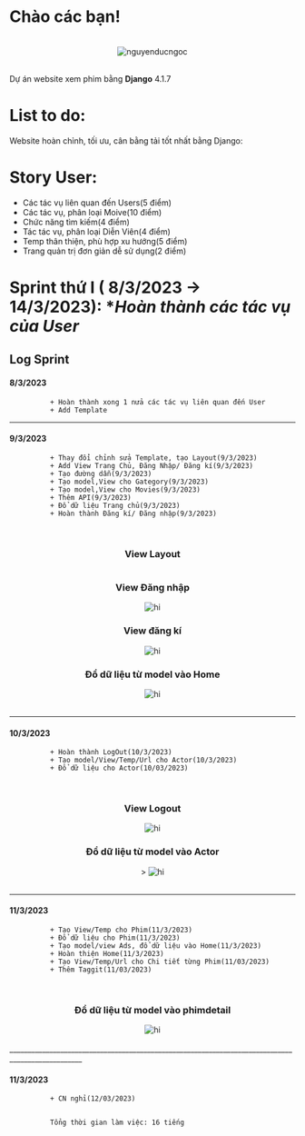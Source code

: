 # Chào các bạn!
<br/>
<div align="center">
<img src="https://github.com/nguyenducngoc/Phim/blob/main/flyers/django-logo-positive.png" alt="nguyenducngoc" />
</div>
<br/>

Dự án website xem phim bằng **Django** 4.1.7 

# List to do:
Website hoàn chỉnh, tối ưu, cân bằng tải tốt nhất bằng Django:


# Story User:

+ Các tác vụ liên quan đến Users(5 điểm)
+ Các tác vụ, phân loại Moive(10 điểm)
+ Chức năng tìm kiếm(4 điểm)
+ Tác tác vụ, phân loại Diễn Viên(4 điểm)
+ Temp thân thiện, phù hợp xu hướng(5 điểm)
+ Trang quản trị đơn giản dễ sử dụng(2 điểm)



# Sprint thứ I ( 8/3/2023 -> 14/3/2023): **Hoàn thành các tác vụ của User*

## Log Sprint


#### 8/3/2023

              + Hoàn thành xong 1 nửa các tác vụ liên quan đến User
              + Add Template

____
#### 9/3/2023

              + Thay đổi chỉnh sửa Template, tạo Layout(9/3/2023)
              + Add View Trang Chủ, Đăng Nhập/ Đăng kí(9/3/2023)
              + Tạo đường dẫn(9/3/2023)
              + Tạo model,View cho Gategory(9/3/2023)
              + Tạo model,View cho Movies(9/3/2023)
              + Thêm API(9/3/2023)
              + Đổ dữ liệu Trang chủ(9/3/2023)
              + Hoàn thành Đăng kí/ Đăng nhập(9/3/2023) 

<br/>
    <div align="center">
        <h3> View Layout </h3>
        <img src="https://github.com/nguyenducngoc/Phim/blob/main/flyers/Screenshot_68.png" alt="" />
    </div>
    <div align="center">
        <h3> View Đăng nhập </h3>
        <img src="https://github.com/nguyenducngoc/Phim/blob/main/flyers/Screenshot_69.png" alt="hi" />
        <h3> View đăng kí </h3>
        <img src="https://github.com/nguyenducngoc/Phim/blob/main/flyers/Screenshot_70.png" alt="hi" />
        <h3> Đổ dữ liệu từ model vào Home </h3>
        <img src="https://github.com/nguyenducngoc/Phim/blob/main/flyers/Screenshot_71.png" alt="hi" />
    </div>
<br/>



              
              
__________________________________________________________________________________________________
#### 10/3/2023

              + Hoàn thành LogOut(10/3/2023)
              + Tạo model/View/Temp/Url cho Actor(10/3/2023)
              + Đổ dữ liệu cho Actor(10/03/2023)

<br/>
    <div align="center">
        <h3> View Logout </h3>
        <img src="https://github.com/nguyenducngoc/Phim/blob/main/flyers/Screenshot_72.png" alt="hi" />
    </div>
    <div align="center">
        <h3>Đổ dữ liệu từ model vào Actor </h3>>
        <img src="https://github.com/nguyenducngoc/Phim/blob/main/flyers/Screenshot_73.png" alt="hi" />
    </div>
<br/>

__________________________________________________________________________________________________     
#### 11/3/2023

              + Tạo View/Temp cho Phim(11/3/2023)
              + Đổ dữ liệu cho Phim(11/3/2023)
              + Tạo model/view Ads, đổ dữ liệu vào Home(11/3/2023)
              + Hoàn thiện Home(11/3/2023)
              + Tạo View/Temp/Url cho Chi tiết từng Phim(11/03/2023)
              + Thêm Taggit(11/03/2023)
<br/>
    <div align="center">
        <h3> Đổ dữ liệu từ model vào phimdetail </h3>
        <img src="https://github.com/nguyenducngoc/Phim/blob/main/flyers/Screenshot_74.png" alt="hi" />
    </div>
<br/>
__________________________________________________________________________________________________

#### 11/3/2023
        

              + CN nghỉ(12/03/2023)


              Tổng thời gian làm việc: 16 tiếng
              

              
              
              


